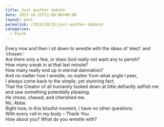 ```yaml
---
title: Just another debate
date: 2013-10-25T11:08:00+00:00
layout: post
permalink: /2013/10/25/just-another-debate/
categories:
  - Faith
---
```




<div style="line-height: normal; margin-bottom: 0in;">
  Every now and then I sit down to wrestle with the ideas of ‘elect’ and ‘chosen.’
</div>

<div style="line-height: normal; margin-bottom: 0in;">
  Are there only a few, or does God really not want any to perish?
</div>

<div style="line-height: normal; margin-bottom: 0in;">
  How many sneak in at that last minute?
</div>

<div style="line-height: normal; margin-bottom: 0in;">
  How many really end up in eternal damnation?
</div>

<div style="line-height: normal; margin-bottom: 0.0001pt;">
</div>

<div style="line-height: normal; margin-bottom: 0in;">
  And no matter how I wrestle, no matter from what angle I peer,
</div>

<div style="line-height: normal; margin-bottom: 0in;">
  I always come back to the simple, yet stunning fact,
</div>

<div style="line-height: normal; margin-bottom: 0in;">
  That the Creator of all humanity looked down at little defiantly selfish me
</div>

<div style="line-height: normal; margin-bottom: 0in;">
  and saw something potentially pleasing.
</div>

<div style="line-height: normal; margin-bottom: 0.0001pt;">
</div>

<div style="line-height: normal; margin-bottom: 0in;">
  He chose, chased, and cherished me.
</div>

<div style="line-height: normal; margin-bottom: 0in;">
</div>

<div style="line-height: normal; margin-bottom: 0in;">
  No, Abba.
</div>

<div style="line-height: normal; margin-bottom: 0in;">
  Right now, in this blissful moment, I have no other questions.
</div>

<div style="line-height: normal; margin-bottom: 0in;">
  With every cell in my body – Thank You.
</div>

<div style="line-height: normal; margin-bottom: 0in;">
</div>

<div style="line-height: normal; margin-bottom: 0in;">
  How about you? What do you wrestle with?
</div>

<div style="line-height: normal; margin-bottom: 0in;">
</div>